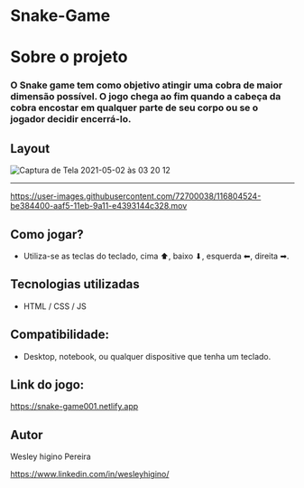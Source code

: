 # Snake-Game


# Sobre o projeto

### O Snake game tem como objetivo atingir uma cobra de maior dimensão possível. O jogo chega ao fim quando a cabeça da cobra encostar em qualquer parte de seu corpo ou se o jogador decidir encerrá-lo.

## Layout

![Captura de Tela 2021-05-02 às 03 20 12](https://user-images.githubusercontent.com/72700038/116804502-a791ed00-aaf5-11eb-895f-f167453bd6f7.png)

---------------------------------------------------------------------------------------------------------------------------------------------------------------

https://user-images.githubusercontent.com/72700038/116804524-be384400-aaf5-11eb-9a11-e4393144c328.mov




## Como jogar?
- Utiliza-se as teclas do teclado, cima ⬆, baixo ⬇, esquerda ⬅, direita ➡.

## Tecnologias utilizadas

- HTML / CSS / JS 

## Compatibilidade:
- Desktop, notebook, ou qualquer dispositive que tenha um teclado.

## Link do jogo:
https://snake-game001.netlify.app

## Autor

Wesley higino Pereira

https://www.linkedin.com/in/wesleyhigino/
